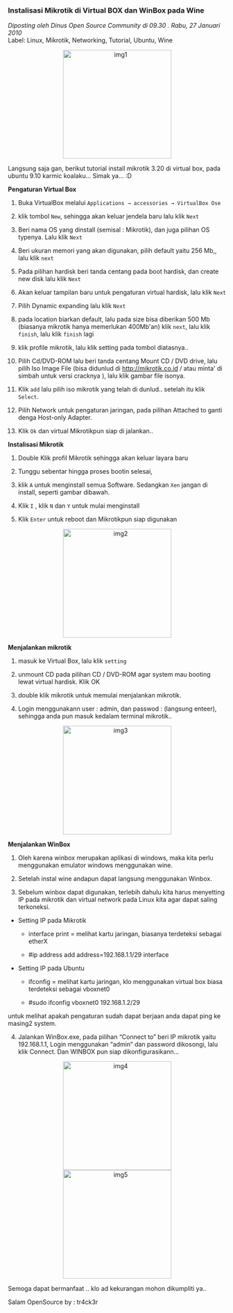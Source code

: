 ### **Instalisasi Mikrotik di Virtual BOX dan WinBox pada Wine**
_Diposting oleh Dinus Open Source Community di 09.30 . Rabu, 27 Januari 2010_
<br>
Label: Linux, Mikrotik, Networking, Tutorial, Ubuntu, Wine

<p align="center">
	<img src="./posts/2010-01-27-instalisasi-mikrotik-di-virtual-box-dan/about.virtual.jpg" height="250px" alt="img1">
</p> 

Langsung saja gan, berikut tutorial install mikrotik 3.20 di virtual box, pada ubuntu 9.10 karmic koalaku... Simak ya... :D

**Pengaturan Virtual Box**

1. Buka VirtualBox melalui `Applications → accessories → VirtualBox Ose`

2. klik tombol `New`, sehingga akan keluar jendela baru lalu klik `Next`

3. Beri nama OS yang dinstall (semisal : Mikrotik), dan juga pilihan OS typenya. Lalu klik `Next`

4. Beri ukuran memori yang akan digunakan, pilih default yaitu 256 Mb,, lalu klik `next`

5. Pada pilihan hardisk beri tanda centang pada boot hardisk, dan create new disk lalu klik `Next`

6. Akan keluar tampilan baru untuk pengaturan virtual hardisk, lalu klik `Next`

7. Pilih Dynamic expanding lalu klik `Next`

8. pada location biarkan default, lalu pada size bisa diberikan 500 Mb (biasanya mikrotik hanya memerlukan 400Mb'an) klik `next`, lalu klik `finish`, lalu klik `finish` lagi

9. klik profile mikrotik, lalu klik setting pada tombol diatasnya..

10. Pilih Cd/DVD-ROM lalu beri tanda centang Mount CD / DVD drive, lalu pilih Iso Image File (bisa didunlud di http://mikrotik.co.id / atau minta' di simbah untuk versi cracknya ), lalu klik gambar file isonya.

11. Klik `add` lalu pilih iso mikrotik yang telah di dunlud.. setelah itu klik `Select`.

12. Pilih Network untuk pengaturan jaringan, pada pilihan Attached to ganti denga Host-only Adapter.

13. Klik `Ok` dan virtual Mikrotikpun siap di jalankan..


**Instalisasi Mikrotik**

1. Double Klik profil Mikrotik sehingga akan keluar layara baru

3. Tunggu sebentar hingga proses bootin selesai,

4. klik `A` untuk menginstall semua Software. Sedangkan `Xen` jangan di install, seperti gambar dibawah.

5. Klik `I` , klik `N` dan `Y` untuk mulai menginstall

6. Klik `Enter` untuk reboot dan Mikrotikpun siap digunakan

<p align="center">
	<img src="./posts/2010-01-27-instalisasi-mikrotik-di-virtual-box-dan/install.jpg" height="250px" alt="img2">
</p> 

**Menjalankan mikrotik**

1. masuk ke Virtual Box, lalu klik `setting`

2. unmount CD pada pilihan CD / DVD-ROM agar system mau booting lewat virtual hardisk. Klik OK

3. double klik mikrotik untuk memulai menjalankan mikrotik.

4. Login menggunakann user : admin, dan passwod : (langsung enteer), sehingga anda pun masuk kedalam terminal mikrotik..

<p align="center">
	<img src="./posts/2010-01-27-instalisasi-mikrotik-di-virtual-box-dan/mikrotik.jpg" height="250px" alt="img3">
</p> 

**Menjalankan WinBox**

1. Oleh karena winbox merupakan aplikasi di windows, maka kita perlu menggunakan emulator windows menggunakan wine.

2. Setelah instal wine andapun dapat langsung menggunakan Winbox.

3. Sebelum winbox dapat digunakan, terlebih dahulu kita harus menyetting IP pada mikrotik dan virtual network pada Linux kita agar dapat saling terkoneksi.

* Setting IP pada Mikrotik

    * interface print = melihat kartu jaringan, biasanya terdeteksi sebagai etherX

    * #ip address add address=192.168.1.1/29 interface

* Setting IP pada Ubuntu

    * ifconfig = melihat kartu jaringan, klo menggunakan virtual box biasa terdeteksi sebagai vboxnet0

    * #sudo ifconfig vboxnet0 192.168.1.2/29

untuk melihat apakah pengaturan sudah dapat berjaan anda dapat ping ke masing2 system.

4. Jalankan WinBox.exe, pada pilihan “Connect to” beri IP mikrotik yaitu 192.168.1.1, Login menggunakan “admin” dan password dikosongi, lalu klik Connect. Dan WINBOX pun siap dikonfigurasikann...
<p align="center">
	<img src="./posts/2010-01-27-instalisasi-mikrotik-di-virtual-box-dan/winbox.jpg" height="250px" alt="img4">
    <br>
    <img src="./posts/2010-01-27-instalisasi-mikrotik-di-virtual-box-dan/mikrotik+3.28+on+Virtual+Box+and+winbox+on+wine.jpg" height="250px" alt="img5">
</p> 


Semoga dapat bermanfaat .. klo ad kekurangan mohon dikumpliti ya..

Salam OpenSource by : tr4ck3r